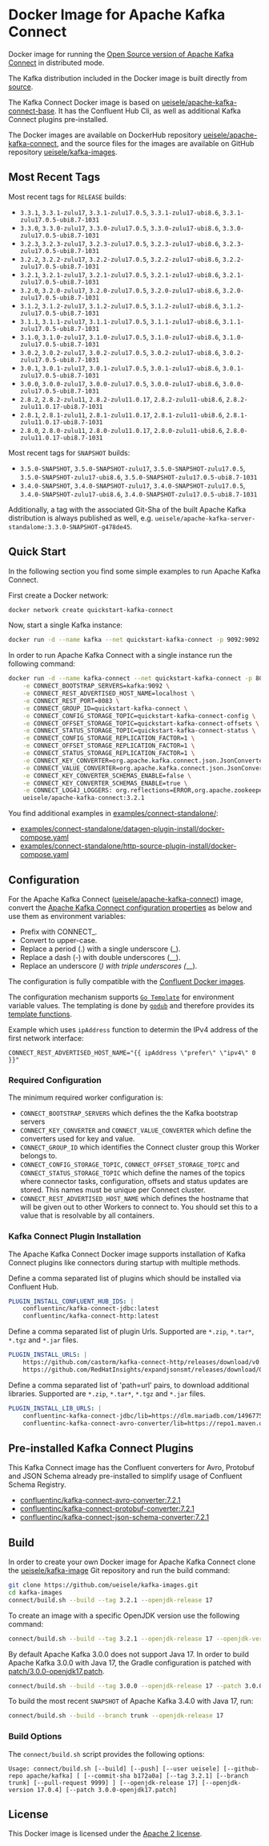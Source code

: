 # Docker Image for Apache Kafka Connect

Docker image for running the [Open Source version of Apache Kafka Connect](https://github.com/apache/kafka/) in distributed mode.

The Kafka distribution included in the Docker image is built directly from [source](https://github.com/apache/kafka/).

The Kafka Connect Docker image is based on [ueisele/apache-kafka-connect-base](https://hub.docker.com/repository/docker/ueisele/apache-kafka-connect-base). It has the Confluent Hub Cli, as well as additional Kafka Connect plugins pre-installed.

The Docker images are available on DockerHub repository [ueisele/apache-kafka-connect](https://hub.docker.com/repository/docker/ueisele/apache-kafka-connect), and the source files for the images are available on GitHub repository [ueisele/kafka-images](https://github.com/ueisele/kafka-images).

## Most Recent Tags

Most recent tags for `RELEASE` builds:

* `3.3.1`, `3.3.1-zulu17`, `3.3.1-zulu17.0.5`, `3.3.1-zulu17-ubi8.6`, `3.3.1-zulu17.0.5-ubi8.7-1031`
* `3.3.0`, `3.3.0-zulu17`, `3.3.0-zulu17.0.5`, `3.3.0-zulu17-ubi8.6`, `3.3.0-zulu17.0.5-ubi8.7-1031`
* `3.2.3`, `3.2.3-zulu17`, `3.2.3-zulu17.0.5`, `3.2.3-zulu17-ubi8.6`, `3.2.3-zulu17.0.5-ubi8.7-1031`
* `3.2.2`, `3.2.2-zulu17`, `3.2.2-zulu17.0.5`, `3.2.2-zulu17-ubi8.6`, `3.2.2-zulu17.0.5-ubi8.7-1031`
* `3.2.1`, `3.2.1-zulu17`, `3.2.1-zulu17.0.5`, `3.2.1-zulu17-ubi8.6`, `3.2.1-zulu17.0.5-ubi8.7-1031`
* `3.2.0`, `3.2.0-zulu17`, `3.2.0-zulu17.0.5`, `3.2.0-zulu17-ubi8.6`, `3.2.0-zulu17.0.5-ubi8.7-1031`
* `3.1.2`, `3.1.2-zulu17`, `3.1.2-zulu17.0.5`, `3.1.2-zulu17-ubi8.6`, `3.1.2-zulu17.0.5-ubi8.7-1031`
* `3.1.1`, `3.1.1-zulu17`, `3.1.1-zulu17.0.5`, `3.1.1-zulu17-ubi8.6`, `3.1.1-zulu17.0.5-ubi8.7-1031`
* `3.1.0`, `3.1.0-zulu17`, `3.1.0-zulu17.0.5`, `3.1.0-zulu17-ubi8.6`, `3.1.0-zulu17.0.5-ubi8.7-1031`
* `3.0.2`, `3.0.2-zulu17`, `3.0.2-zulu17.0.5`, `3.0.2-zulu17-ubi8.6`, `3.0.2-zulu17.0.5-ubi8.7-1031`
* `3.0.1`, `3.0.1-zulu17`, `3.0.1-zulu17.0.5`, `3.0.1-zulu17-ubi8.6`, `3.0.1-zulu17.0.5-ubi8.7-1031`
* `3.0.0`, `3.0.0-zulu17`, `3.0.0-zulu17.0.5`, `3.0.0-zulu17-ubi8.6`, `3.0.0-zulu17.0.5-ubi8.7-1031`
* `2.8.2`, `2.8.2-zulu11`, `2.8.2-zulu11.0.17`, `2.8.2-zulu11-ubi8.6`, `2.8.2-zulu11.0.17-ubi8.7-1031`
* `2.8.1`, `2.8.1-zulu11`, `2.8.1-zulu11.0.17`, `2.8.1-zulu11-ubi8.6`, `2.8.1-zulu11.0.17-ubi8.7-1031`
* `2.8.0`, `2.8.0-zulu11`, `2.8.0-zulu11.0.17`, `2.8.0-zulu11-ubi8.6`, `2.8.0-zulu11.0.17-ubi8.7-1031`

Most recent tags for `SNAPSHOT` builds:

* `3.5.0-SNAPSHOT`, `3.5.0-SNAPSHOT-zulu17`, `3.5.0-SNAPSHOT-zulu17.0.5`, `3.5.0-SNAPSHOT-zulu17-ubi8.6`, `3.5.0-SNAPSHOT-zulu17.0.5-ubi8.7-1031`
* `3.4.0-SNAPSHOT`, `3.4.0-SNAPSHOT-zulu17`, `3.4.0-SNAPSHOT-zulu17.0.5`, `3.4.0-SNAPSHOT-zulu17-ubi8.6`, `3.4.0-SNAPSHOT-zulu17.0.5-ubi8.7-1031`

Additionally, a tag with the associated Git-Sha of the built Apache Kafka distribution is always published as well, e.g. `ueisele/apache-kafka-server-standalome:3.3.0-SNAPSHOT-g478de45`.

## Quick Start

In the following section you find some simple examples to run Apache Kafka Connect.

First create a Docker network:
```bash
docker network create quickstart-kafka-connect
```

Now, start a single Kafka instance: 

```bash
docker run -d --name kafka --net quickstart-kafka-connect -p 9092:9092 ueisele/apache-kafka-server-standalone:3.3.1
```

In order to run Apache Kafka Connect with a single instance run the following command:

```bash
docker run -d --name kafka-connect --net quickstart-kafka-connect -p 8083:8083 \
    -e CONNECT_BOOTSTRAP_SERVERS=kafka:9092 \
    -e CONNECT_REST_ADVERTISED_HOST_NAME=localhost \
    -e CONNECT_REST_PORT=8083 \
    -e CONNECT_GROUP_ID=quickstart-kafka-connect \
    -e CONNECT_CONFIG_STORAGE_TOPIC=quickstart-kafka-connect-config \
    -e CONNECT_OFFSET_STORAGE_TOPIC=quickstart-kafka-connect-offsets \
    -e CONNECT_STATUS_STORAGE_TOPIC=quickstart-kafka-connect-status \
    -e CONNECT_CONFIG_STORAGE_REPLICATION_FACTOR=1 \
    -e CONNECT_OFFSET_STORAGE_REPLICATION_FACTOR=1 \
    -e CONNECT_STATUS_STORAGE_REPLICATION_FACTOR=1 \
    -e CONNECT_KEY_CONVERTER=org.apache.kafka.connect.json.JsonConverter \
    -e CONNECT_VALUE_CONVERTER=org.apache.kafka.connect.json.JsonConverter \
    -e CONNECT_KEY_CONVERTER_SCHEMAS_ENABLE=false \
    -e CONNECT_KEY_CONVERTER_SCHEMAS_ENABLE=true \
    -e CONNECT_LOG4J_LOGGERS: org.reflections=ERROR,org.apache.zookeeper=ERROR,org.I0Itec.zkclient=ERROR \
    ueisele/apache-kafka-connect:3.2.1
```

You find additional examples in [examples/connect-standalone/]():

* [examples/connect-standalone/datagen-plugin-install/docker-compose.yaml]()
* [examples/connect-standalone/http-source-plugin-install/docker-compose.yaml]()

## Configuration

For the Apache Kafka Connect ([ueisele/apache-kafka-connect](https://hub.docker.com/repository/registry-1.docker.io/ueisele/apache-kafka-connect/)) image, convert the [Apache Kafka Connect configuration properties](https://kafka.apache.org/documentation/#connectconfigs) as below and use them as environment variables:

* Prefix with CONNECT_.
* Convert to upper-case.
* Replace a period (.) with a single underscore (_).
* Replace a dash (-) with double underscores (__).
* Replace an underscore (_) with triple underscores (___).

The configuration is fully compatible with the [Confluent Docker images](https://docs.confluent.io/platform/current/installation/docker/config-reference.html#kconnect-long-configuration).

The configuration mechanism supports [`Go Template`](https://pkg.go.dev/text/template) for environment variable values.
The templating is done by [`godub`](https://github.com/ueisele/go-docker-utils) and therefore provides its [template functions](https://github.com/ueisele/go-docker-utils#template-functions). 

Example which uses `ipAddress` function to determin the IPv4 address of the first network interface:

```properties
CONNECT_REST_ADVERTISED_HOST_NAME="{{ ipAddress \"prefer\" \"ipv4\" 0 }}"
```
### Required Configuration

The minimum required worker configuration is:

* `CONNECT_BOOTSTRAP_SERVERS` which defines the the Kafka bootstrap servers
* `CONNECT_KEY_CONVERTER` and `CONNECT_VALUE_CONVERTER` which define the converters used for key and value.
* `CONNECT_GROUP_ID` which identifies the Connect cluster group this Worker belongs to.
* `CONNECT_CONFIG_STORAGE_TOPIC`, `CONNECT_OFFSET_STORAGE_TOPIC` and `CONNECT_STATUS_STORAGE_TOPIC` which define the names of the topics where connector tasks, configuration, offsets and status updates are stored. This names must be unique per Connect cluster.
* `CONNECT_REST_ADVERTISED_HOST_NAME` which defines the hostname that will be given out to other Workers to connect to. You should set this to a value that is resolvable by all containers.

### Kafka Connect Plugin Installation

The Apache Kafka Connect Docker image supports installation of Kafka Connect plugins like connectors during startup with multiple methods.

Define a comma separated list of plugins which should be installed via Confluent Hub.

```yaml
PLUGIN_INSTALL_CONFLUENT_HUB_IDS: |
    confluentinc/kafka-connect-jdbc:latest
    confluentinc/kafka-connect-http:latest
```

Define a comma separated list of plugin Urls. Supported are `*.zip`, `*.tar*`, `*.tgz` and `*.jar` files.

```yaml
PLUGIN_INSTALL_URLS: |
    https://github.com/castorm/kafka-connect-http/releases/download/v0.8.11/castorm-kafka-connect-http-0.8.11.zip
    https://github.com/RedHatInsights/expandjsonsmt/releases/download/0.0.7/kafka-connect-smt-expandjsonsmt-0.0.7.tar.gz
```

Define a comma separated list of 'path=url' pairs, to download additional libraries. Supported are `*.zip`, `*.tar*`, `*.tgz` and `*.jar` files.

```yaml
PLUGIN_INSTALL_LIB_URLS: |
    confluentinc-kafka-connect-jdbc/lib=https://dlm.mariadb.com/1496775/Connectors/java/connector-java-2.7.2/mariadb-java-client-2.7.2.jar
    confluentinc-kafka-connect-avro-converter/lib=https://repo1.maven.org/maven2/com/google/guava/guava/30.1.1-jre/guava-30.1.1-jre.jar
```

## Pre-installed Kafka Connect Plugins

This Kafka Connect image has the Confluent converters for Avro, Protobuf and JSON Schema already pre-installed to simplify usage of Confluent Schema Registry.

* [confluentinc/kafka-connect-avro-converter:7.2.1](https://www.confluent.io/hub/confluentinc/kafka-connect-avro-converter)
* [confluentinc/kafka-connect-protobuf-converter:7.2.1](https://www.confluent.io/hub/confluentinc/kafka-connect-protobuf-converter)
* [confluentinc/kafka-connect-json-schema-converter:7.2.1](https://www.confluent.io/hub/confluentinc/kafka-connect-json-schema-converter)

## Build

In order to create your own Docker image for Apache Kafka Connect clone the [ueisele/kafka-image](https://github.com/ueisele/kafka-images) Git repository and run the build command:

```bash
git clone https://github.com/ueisele/kafka-images.git
cd kafka-images
connect/build.sh --build --tag 3.2.1 --openjdk-release 17
```

To create an image with a specific OpenJDK version use the following command:

```bash
connect/build.sh --build --tag 3.2.1 --openjdk-release 17 --openjdk-version 17.0.4
```

By default Apache Kafka 3.0.0 does not support Java 17. In order to build Apache Kafka 3.0.0 with Java 17, the Gradle configuration is patched with [patch/3.0.0-openjdk17.patch]().

```bash
connect/build.sh --build --tag 3.0.0 --openjdk-release 17 --patch 3.0.0-openjdk17.patch
```

To build the most recent `SNAPSHOT` of Apache Kafka 3.4.0 with Java 17, run:

```bash
connect/build.sh --build --branch trunk --openjdk-release 17
```

### Build Options

The `connect/build.sh` script provides the following options:

`Usage: connect/build.sh [--build] [--push] [--user ueisele] [--github-repo apache/kafka] [ [--commit-sha b172a0a] [--tag 3.2.1] [--branch trunk] [--pull-request 9999] ] [--openjdk-release 17] [--openjdk-version 17.0.4] [--patch 3.0.0-openjdk17.patch]`

## License 

This Docker image is licensed under the [Apache 2 license](https://github.com/ueisele/kafka-images/blob/main/LICENSE).